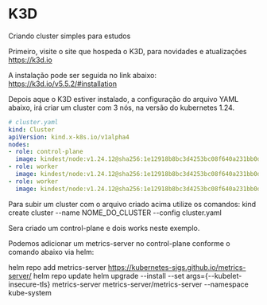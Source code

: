 # K3D
Criando cluster simples para estudos

Primeiro, visite o site que hospeda o K3D, para novidades e atualizações
https://k3d.io

A instalação pode ser seguida no link abaixo:
https://k3d.io/v5.5.2/#installation

Depois aque o K3D estiver instalado, a configuração do arquivo YAML abaixo, irá criar um cluster com 3 nós, na versão do kubernetes 1.24.

```yaml
# cluster.yaml
kind: Cluster
apiVersion: kind.x-k8s.io/v1alpha4
nodes:
- role: control-plane
  image: kindest/node:v1.24.12@sha256:1e12918b8bc3d4253bc08f640a231bb0d3b2c5a9b28aa3f2ca1aee93e1e8db16
- role: worker
  image: kindest/node:v1.24.12@sha256:1e12918b8bc3d4253bc08f640a231bb0d3b2c5a9b28aa3f2ca1aee93e1e8db16
- role: worker
  image: kindest/node:v1.24.12@sha256:1e12918b8bc3d4253bc08f640a231bb0d3b2c5a9b28aa3f2ca1aee93e1e8db16

```
Para subir um cluster com o arquivo criado acima utilize os comandos:
kind create cluster --name NOME_DO_CLUSTER --config cluster.yaml

Sera criado um control-plane e dois works neste exemplo.

Podemos adicionar um metrics-server no control-plane conforme o comando abaixo via helm:

helm repo add metrics-server https://kubernetes-sigs.github.io/metrics-server/
helm repo update
helm upgrade --install --set args={--kubelet-insecure-tls} metrics-server metrics-server/metrics-server --namespace kube-system

